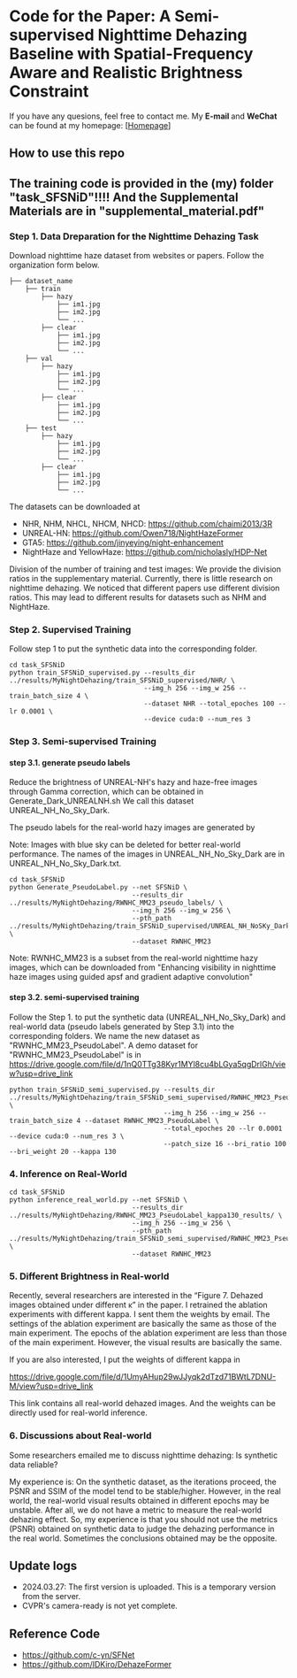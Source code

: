 # Code for the Paper: A Semi-supervised Nighttime Dehazing Baseline with Spatial-Frequency Aware and Realistic Brightness Constraint

If you have any quesions, feel free to contact me. My <b> E-mail </b> and <b> WeChat </b> can be found at my homepage: [<A HREF="https://xiaofeng-life.github.io/">Homepage</A>]

## How to use this repo


## The training code is provided in the (my) folder "task_SFSNiD"!!!! And the Supplemental Materials are in "supplemental_material.pdf"

### Step 1. Data Dreparation for the Nighttime Dehazing Task
Download nighttime haze dataset from websites or papers. Follow the organization form below.
```
├── dataset_name
    ├── train
        ├── hazy
            ├── im1.jpg
            ├── im2.jpg
            └── ...
        ├── clear
            ├── im1.jpg
            ├── im2.jpg
            └── ...
    ├── val
        ├── hazy
            ├── im1.jpg
            ├── im2.jpg
            └── ...
        ├── clear
            ├── im1.jpg
            ├── im2.jpg
            └── ...
    ├── test
        ├── hazy
            ├── im1.jpg
            ├── im2.jpg
            └── ...
        ├── clear
            ├── im1.jpg
            ├── im2.jpg
            └── ...
```

The datasets can be downloaded at
+ NHR, NHM, NHCL, NHCM, NHCD: https://github.com/chaimi2013/3R
+ UNREAL-HN: https://github.com/Owen718/NightHazeFormer
+ GTA5: https://github.com/jinyeying/night-enhancement
+ NightHaze and YellowHaze: https://github.com/nicholasly/HDP-Net

Division of the number of training and test images: 
We provide the division ratios in the supplementary material.
Currently, there is little research on nighttime dehazing. We noticed that different papers use different division ratios. 
This may lead to different results for datasets such as NHM and NightHaze.

### Step 2. Supervised Training
Follow step 1 to put the synthetic data into the corresponding folder.

```
cd task_SFSNiD
python train_SFSNiD_supervised.py --results_dir ../results/MyNightDehazing/train_SFSNiD_supervised/NHR/ \
                                  --img_h 256 --img_w 256 --train_batch_size 4 \
                                  --dataset NHR --total_epoches 100 --lr 0.0001 \
                                  --device cuda:0 --num_res 3
```


### Step 3. Semi-supervised Training

#### step 3.1. generate pseudo labels

Reduce the brightness of UNREAL-NH's hazy and haze-free images through Gamma correction, 
which can be obtained in Generate_Dark_UNREALNH.sh We call this dataset UNREAL_NH_No_Sky_Dark.

The pseudo labels for the real-world hazy images are generated by

Note: Images with blue sky can be deleted for better real-world performance. 
The names of the images in UNREAL_NH_No_Sky_Dark are in UNREAL_NH_No_Sky_Dark.txt.


```
cd task_SFSNiD
python Generate_PseudoLabel.py --net SFSNiD \
                               --results_dir ../results/MyNightDehazing/RWNHC_MM23_pseudo_labels/ \
                               --img_h 256 --img_w 256 \
                               --pth_path ../results/MyNightDehazing/train_SFSNiD_supervised/UNREAL_NH_NoSKy_Dark/models/last_SFSNiD_UNREAL_NH_NoSky_Dark.pth \
                               --dataset RWNHC_MM23
```

Note: RWNHC_MM23 is a subset from the real-world nighttime hazy images, which can be downloaded from "Enhancing visibility in nighttime haze images using guided apsf and gradient adaptive convolution"

#### step 3.2. semi-supervised training

Follow the Step 1. to put the synthetic data (UNREAL_NH_No_Sky_Dark) and real-world data (pseudo labels generated by Step 3.1) into the corresponding folders.
We name the new dataset as "RWNHC_MM23_PseudoLabel". A demo dataset for "RWNHC_MM23_PseudoLabel" is in https://drive.google.com/file/d/1nQ0TTg38Kyr1MYl8cu4bLGya5qgDrlGh/view?usp=drive_link


```
python train_SFSNiD_semi_supervised.py --results_dir ../results/MyNightDehazing/train_SFSNiD_semi_supervised/RWNHC_MM23_PseudoLabel_kappa130/ \
                                       --img_h 256 --img_w 256 --train_batch_size 4 --dataset RWNHC_MM23_PseudoLabel \
                                       --total_epoches 20 --lr 0.0001 --device cuda:0 --num_res 3 \
                                       --patch_size 16 --bri_ratio 100 --bri_weight 20 --kappa 130
```


### 4. Inference on Real-World 

```
cd task_SFSNiD
python inference_real_world.py --net SFSNiD \
                               --results_dir ../results/MyNightDehazing/RWNHC_MM23_PseudoLabel_kappa130_results/ \
                               --img_h 256 --img_w 256 \
                               --pth_path ../results/MyNightDehazing/train_SFSNiD_semi_supervised/RWNHC_MM23_PseudoLabel_kappa130/models/last_SFSNiD_/RWNHC_MM23_PseudoLabel.pth \
                               --dataset RWNHC_MM23
```


### 5. Different Brightness in Real-world

Recently, several researchers are interested in the “Figure 7. 
Dehazed images obtained under different κ” in the paper.
I retrained the ablation experiments with different kappa.
I sent them the weights by email. 
The settings of the ablation experiment are basically the same as those of the main experiment. 
The epochs of the ablation experiment are less than those of the main experiment.
However, the visual results are basically the same.

If you are also interested, I put the weights of different kappa in 

https://drive.google.com/file/d/1UmyAHup29wJJyqk2dTzd71BWtL7DNU-M/view?usp=drive_link

This link contains all real-world dehazed images. 
And the weights can be directly used for real-world inference.


### 6. Discussions about Real-world 
Some researchers emailed me to discuss nighttime dehazing: Is synthetic data reliable?

My experience is: 
On the synthetic dataset, as the iterations proceed, the PSNR and SSIM of the model tend to be stable/higher.
However, in the real world, the real-world visual results obtained in different epochs may be unstable.
After all, we do not have a metric to measure the real-world dehazing effect.
So, my experience is that you should not use the metrics (PSNR) obtained on synthetic data to judge the dehazing performance in the real world. 
Sometimes the conclusions obtained may be the opposite.

## Update logs
+ 2024.03.27: The first version is uploaded. This is a temporary version from the server. 
+ CVPR's camera-ready is not yet complete.


## Reference Code
+ https://github.com/c-yn/SFNet
+ https://github.com/IDKiro/DehazeFormer